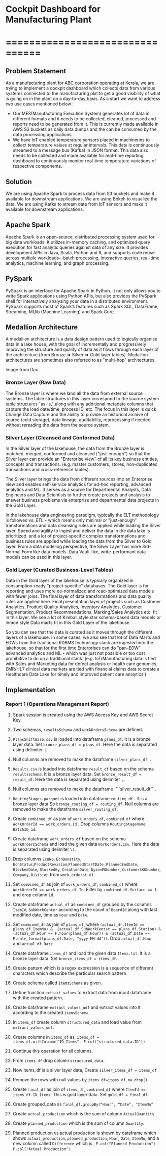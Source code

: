 # Cockpit Dashboard for Manufacturing Plant

# ================================

## Problem Statement

As a manufacturing plant for ABC corporation operating at Kerala, we are trying to implement a cockpit dashboard which collects data from various systems connected to the manufacturing plat to get a good visibility of what is going on in the plant on a day-to-day basis. As a start we want to address two use cases mentioned below :

<ul>
<li>Our MES(Manufacturing Execution System) generates lot of data in different formats and it needs to be collected, cleaned, processed and reports need to be generated from it. This is currently made available in AWS S3 buckets as daily data dumps and the can be consumed by the data processing applications.</li>

<li>We have IoT enabled temperature sensors placed in machineries to collect temperature values at regular intervals. This data is continuously streamed to a message bus (Kafka) in JSON format. This data also needs to be collected and made available for real-time reporting dashboard to continuously monitor real-time temperature variations of respective components.</li>
</ul>

## Solution

We are using Apache Spark to process data from S3 buckets and make it available for downstream applications. We are using Bokeh to visualize the data. We are using Kafka to stream data from IoT sensors and make it available for downstream applications.

## Apache Spark

Apache Spark is an open-source, distributed processing system used for big data workloads. It utilizes in-memory caching, and optimized query execution for fast analytic queries against data of any size. It provides development APIs in Java, Scala, Python and R, and supports code reuse across multiple workloads—batch processing, interactive queries, real-time analytics, machine learning, and graph processing.

## PySpark

PySpark is an interface for Apache Spark in Python. It not only allows you to write Spark applications using Python APIs, but also provides the PySpark shell for interactively analysing your data in a distributed environment. PySpark supports most of Spark’s features such as Spark SQL, DataFrame, Streaming, MLlib (Machine Learning) and Spark Core.

## Medallion Architecture

A medallion architecture is a data design pattern used to logically organise data in a lake house, with the goal of incrementally and progressively improving the structure and quality of data as it flows through each layer of the architecture (from Bronze ⇒ Silver ⇒ Gold layer tables). Medallion architectures are sometimes also referred to as "multi-hop" architectures.

Image from Doc

### Bronze Layer (Raw Data)

The Bronze layer is where we land all the data from external source systems. The table structures in this layer correspond to the source system table structures "as-is," along with any additional metadata columns that capture the load date/time, process ID, etc. The focus in this layer is quick Change Data Capture and the ability to provide an historical archive of source (cold storage), data lineage, auditability, reprocessing if needed without rereading the data from the source system.

### Silver Layer (Cleansed and Conformed Data)

In the Silver layer of the lakehouse, the data from the Bronze layer is matched, merged, conformed and cleansed ("just-enough") so that the Silver layer can provide an "Enterprise view" of all its key business entities, concepts and transactions. (e.g. master customers, stores, non-duplicated transactions and cross-reference tables).

The Silver layer brings the data from different sources into an Enterprise view and enables self-service analytics for ad-hoc reporting, advanced analytics and ML. It serves as a source for Departmental Analysts, Data Engineers and Data Scientists to further create projects and analysis to answer business problems via enterprise and departmental data projects in the Gold Layer.

In the lakehouse data engineering paradigm, typically the ELT methodology is followed vs. ETL - which means only minimal or "just-enough" transformations and data cleansing rules are applied while loading the Silver layer. Speed and agility to ingest and deliver the data in the data lake is prioritized, and a lot of project-specific complex transformations and business rules are applied while loading the data from the Silver to Gold layer. From a data modeling perspective, the Silver Layer has more 3rd-Normal Form like data models. Data Vault-like, write-performant data models can be used in this layer.

### Gold Layer (Curated Business-Level Tables)

Data in the Gold layer of the lakehouse is typically organized in consumption-ready "project-specific" databases. The Gold layer is for reporting and uses more de-normalized and read-optimized data models with fewer joins. The final layer of data transformations and data quality rules are applied here. Final presentation layer of projects such as Customer Analytics, Product Quality Analytics, Inventory Analytics, Customer Segmentation, Product Recommendations, Marking/Sales Analytics etc. fit in this layer. We see a lot of Kimball style star schema-based data models or Inmon style Data marts fit in this Gold Layer of the lakehouse.

So you can see that the data is curated as it moves through the different layers of a lakehouse. In some cases, we also see that lot of Data Marts and EDWs from the traditional RDBMS technology stack are ingested into the lakehouse, so that for the first time Enterprises can do "pan-EDW" advanced analytics and ML - which was just not possible or too cost prohibitive to do on a traditional stack. (e.g. IoT/Manufacturing data is tied with Sales and Marketing data for defect analysis or health care genomics, EMR/HL7 clinical data markets are tied with financial claims data to create a Healthcare Data Lake for timely and improved patient care analytics.)

## Implementation

### Report 1 (Operations Management Report)

<ol>
<li>Spark session is created using the AWS Access Key and AWS Secret Key.</li>
<li>

Two schemas, ``` resultsSchema ``` and ```workOrdersSchema``` are defined.</li>
<li>

```PlansShiftWise.csv``` is loaded into dataframe ```plans_df```.  It is a bronze layer data. Set ```bronze_plans_df = plans_df```. Here the data is separated using delimiter ```|```.</li>

<li>

Null columns are removed to make the dataframe ```silver_plans_df ```.</li>
<li>

```Results.csv```  is loaded into dataframe ```result_df``` based on the schema ```resultsSchema```. It is a bronze layer data. Set ```bronze_result_df = result_df```. Here the data is separated using delimiter ```,```.</li>
<li>

Null columns are removed to make the dataframe ````silver_result_df```.</li>
<li>

```RoutingStages.parquet```  is loaded into dataframe ```routing_df``` . It is a bronze layer data.So ```bronze_routing_df = routing_df```. Null columns are removed to make the dataframe ```silver_routing_df```.</li>
<li>

Create ```combined_df``` as  join of ```work_orders_df```, ```combined_df``` where  ```WorkOrderId == work_orders.id``` . Drop columns ```RoutingStageName```, ```BatchID```, ```id```.</li>
<li>

Create  dataframe ```work_orders_df``` based on the schema ```workOrdersSchema``` and load the given data ```Workorders.csv```. Here the data is separated using delimiter ```\t```.</li>
<li>

Drop columns ```EcnNo```, ```EcnQunatity```, ```EcnStatus```,```ProductRevision```,```PlannedStartDate```, ```PlannedEndDate```, ```BlockedDate```, ```BlockedBy```, ```CreationDate```, ```DysonPONumber```, ```CustomerSKUNumber```, ```Company```, ```Division```  from ```work_orderst_df```</li>
<li>

Set ```combined_df``` as join of ```work_orders_df```, ```combined_df``` where ```WorkOrderId == work_orders_df.Id```. Filter by ```combined_df.Surface == 1```, and drop column ```Id```.</li>
<li>

Create dataframe ```actual_df``` as ```combined_df``` grouped by the columns ```ItemId```, ```SubWorkCenter``` according to the count of ```BoardId``` along with last modified date, time as ```Hour``` and ```Date```.</li>
<li>

Set ```combined_df``` as join of ```plans_df```, where ```(actual_df.ItemId == plans_df.ItemNo) &  (actual_df.SubWorkCenter == plans_df.Station) & (actual_df.Hour == F.hour(plans_df.Hour)) & (actual_df.Date == F.date_format(plans_df.Date, "yyyy-MM-dd"))```. Drop ```actual_df.Hour``` and ```actual_df.Date```</li>
<li>

Create  dataframe ```items_df``` and load the given data ```Items.txt```. It is a bronze layer data. Set ```bronze_items_df = items_df```. </li>
<li>Create pattern which is a regex expression is a sequence of different characters which describe the particular search pattern. </li>
<li>

Create schema called ```itemsSchema``` as given.</li>
<li>

Define function ```extract_values``` to extract data from input dataframe with the created pattern.</li>
<li>

Create dataframe ```extract_values_udf```  and extract values into it according to the created ```itemsSchema```,</li>
<li>

In ```items_df``` create column ```structured_data``` and load value from ```extract_values_udf```.</li>
<li>

Create columns in ```items_df``` as,
```items_df = items_df.withColumn("ID_Items", F.col("structured_data.ID"))```</li>
<li>Continue this operation for all columns.</li>
<li>

From ```items_df``` drop column ```structured_data```.</li>
<li>

Now items_df is a silver layer data, Create ```silver_items_df = items_df```</li>
<li>

Remove the rows with null values by ```items_df=items_df.na.drop()```</li>
<li>

Create ```final_df``` as join of ```items_df```, ```combined_df``` where ```ItemId == items_df.ID_Items```. This is gold layer data. Set ```gold_df = final_df```.</li>
<li>

Create grouped_data as ```final_df.groupBy(“Hour”, “Date”, “ItemNo” ```</li> 
<li>

Create ```actual_production``` which is the sum of column ```ActualQuantity```</li>
<li>

Create ```planned_production``` which is the sum of column ```Quantity```.</li>
 
 
<li>

Planned production vs actual production is shown by dataframe which shows ```actual_production```, ```planned_production```, ```Hour```, ```Date```, ```ItemNo```, and a new column called ```Difference``` which is , ```F.col("Planned Production") - F.col("Actual Production")```.
</li>
</ol>
